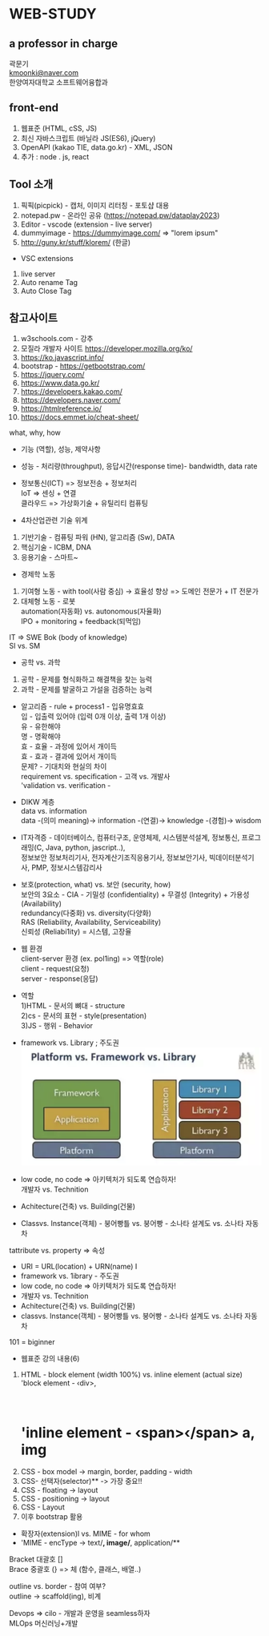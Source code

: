 WEB-STUDY
=============   

   
a professor in charge
-------------
곽문기    
kmoonki@naver.com   
한양여자대학교 소프트웨어융합과   

front-end
-------------
1. 웹표준 (HTML, cSS, JS)   
2. 최신 자바스크립트 (바닐라 JS(ES6), jQuery)   
3. OpenAPI (kakao TIE, data.go.kr) - XML, JSON   
4. 추가 : node . js, react   


Tool 소개
-------------
1. 픽픽(picpick) - 캡처, 이미지 리터칭 - 포토샵 대용 
2. notepad.pw - 온라인 공유 (https://notepad.pw/dataplay2023)
3. Editor - vscode (extension - live server)
4. dummyimage - https://dummyimage.com/ => "lorem ipsum"
5. http://guny.kr/stuff/klorem/ (한글)
* VSC extensions
1. live server
2. Auto rename Tag
3. Auto Close Tag




참고사이트
-------------
1) w3schools.com - 강추
2) 모질라 개발자 사이트 https://developer.mozilla.org/ko/   
3) https://ko.javascript.info/   
4) bootstrap - https://getbootstrap.com/    
5) https://jquery.com/    
6) https://www.data.go.kr/    
7) https://developers.kakao.com/    
8) https://developers.naver.com/   
9) https://htmlreference.io/   
10) https://docs.emmet.io/cheat-sheet/
   
   
   
   
what, why, how
* 기능 (역할), 성능, 제약사항
* 성능 - 처리량(throughput), 응답시간(response time)- bandwidth, data rate  

* 정보통신(ICT) => 정보전송 + 정보처리  
IoT => 센싱 + 연결   
클라우드 => 가상화기술 + 유틸리티 컴퓨팅   

* 4차산업관련 기술 위계   
1) 기반기술 - 컴퓨팅 파워 (HN), 알고리즘 (Sw), DATA
2) 핵심기술 - ICBM, DNA   
3) 응용기술 - 스마트~   

* 경제학 노동   
1) 기여형 노동 - with tool(사람 중심) -> 효율성 향상 => 도메인 전문가 + IT 전문가   
2) 대체형 노동 - 로봇   
automation(자동화) vs. autonomous(자율화)   
IPO + monitoring + feedback(되먹임)   


IT => SWE Bok (body of knowledge)   
SI vs. SM   

* 공학 vs. 과학   
1) 공학 - 문제를 형식화하고 해결책을 찾는 능력   
2) 과학 - 문제를 발굴하고 가설을 검증하는 능력   

* 알고리즘 - rule + process1 - 입유명효효   
입 - 입출력 있어야 (입력 0개 이상, 출력 1개 이상)   
유 - 유한해야   
명 - 명확해야   
효 - 효율 - 과정에 있어서 개이득   
효 - 효과 - 결과에 있어서 개이득   
문제? - 기대치와 현실의 차이   
requirement vs. specification - 고객 vs. 개발사   
'validation vs. verification -   

* DIKW 계층   
data vs. information   
data -(의미 meaning)-> information -(연결)-> knowledge -(경험)-> wisdom   

* IT자격증 - 데이터베이스, 컴퓨터구조, 운영체제, 시스템분석설계, 정보통신, 프로그래밍(C, Java, python, jascript..),    
정보보안 정보처리기사, 전자계산기조직응용기사, 정보보안기사, 빅데이터분석기사, PMP, 정보시스템감리사   

* 보호(protection, what) vs. 보안 (security, how)   
보안의 3요소 - CIA - 기밀성 (confidentiality) + 무결성 (Integrity) + 가용성 (Availability)   
redundancy(다중화) vs. diversity(다양화)   
RAS (Reliability, Availability, Serviceability)   
신뢰성 (Reliabi1ity) = 시스템, 고장율   

* 웹 환경   
client-server 환경 (ex. pol1ing) => 역할(role)    
client - request(요청)   
server - response(응답)   

* 역할   
1)HTML - 문서의 뼈대 - structure   
2)cs - 문서의 표현 - style(presentation)   
3)JS - 행위 - Behavior   


* framework vs. Library ; 주도권   
![Alt text](./_frontend/data/images/%EC%8A%A4%ED%81%AC%EB%A6%B0%EC%83%B7%202023-01-11%20%EC%98%A4%ED%9B%84%2012.22.04.png)   
* low code, no code => 아키텍처가 되도록 연습하자!   
개발자 vs. Technition   
* Achitecture(건축) vs. Building(건물)   
* Classvs. Instance(객체) - 붕어빵틀 vs. 붕어빵 - 소나타 설계도 vs. 소나타 자동차   


tattribute vs. property => 속성   
* URI = URL(location) + URN(name) I   
* framework vs. 1ibrary - 주도권   
* low code, no code => 아키텍처가 되도록 연습하자!
* 개발자 vs. Technition   
* Achitecture(건축) vs. Building(건물)
* classvs. Instance(객체) - 붕어빵틀 vs. 붕어빵 - 소나타 설계도 vs.
소나타 자동차   



101 = biginner   


* 웹표준 강의 내용(6)   
1) HTML - block element (width 100%) vs. inline element (actual size)
'block element - ‹div></div>, <h1>   
'inline element - ‹span>‹/span> a, img   
2) CSS - box model -> margin, border, padding - width   
3) CSS- 선택자(selector)** -> 가장 중요!!   
4) CSS - floating -> layout   
5) CSS - positioning -> layout   
6) CSS - Layout   
7) 이후 bootstrap 활용   




* 확장자(extension)l vs. MIME - for whom   
* 'MIME - encType -> text/**, image/**, application/**   

Bracket 대괄호 []   
Brace 중괄호 (} => 체 (함수, 클래스, 배열..)   

outline vs. border - 참여 여부?   
outline -> scaffold(ing), 비계   

Devops => cilo - 개발과 운영을 seamless하자   
MLOps 머신러닝+개발   